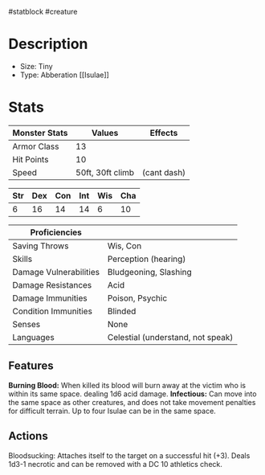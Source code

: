 #statblock #creature
# Description
- Size: Tiny
- Type: Abberation [[Isulae]]



# Stats
| Monster Stats | Values           | Effects     |
| ------------- | ---------------- | ----------- |
| Armor Class   | 13               |             |
| Hit Points    | 10               |             |
| Speed         | 50ft, 30ft climb | (cant dash) |

| Str | Dex | Con | Int | Wis | Cha |
| --- | --- | --- | --- | --- | --- |
| 6   | 16  | 14  | 14  | 6   | 10  | 

| Proficiencies          |                                   |
| ---------------------- | --------------------------------- |
| Saving Throws          | Wis, Con                          |
| Skills                 | Perception (hearing)              |
| Damage Vulnerabilities | Bludgeoning, Slashing             |
| Damage Resistances     | Acid                              |
| Damage Immunities      | Poison, Psychic                   |
| Condition Immunities   | Blinded                           |
| Senses                 | None                              | 
| Languages              | Celestial (understand, not speak) |

## Features
**Burning Blood:** When killed its blood will burn away at the victim who is within its same space. dealing 1d6 acid damage.
**Infectious:** Can move into the same space as other creatures, and does not take movement penalties for difficult terrain. Up to four Isulae can be in the same space.

## Actions
Bloodsucking: Attaches itself to the target on a successful hit (+3). Deals 1d3-1 necrotic and can be removed with a DC 10 athletics check.